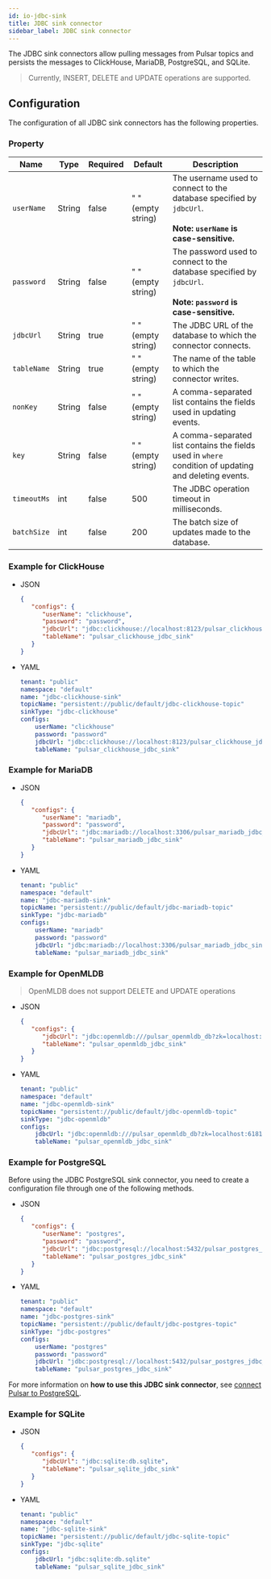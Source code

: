 ```yaml
---
id: io-jdbc-sink
title: JDBC sink connector
sidebar_label: JDBC sink connector
---
```


The JDBC sink connectors allow pulling messages from Pulsar topics 
and persists the messages to ClickHouse, MariaDB, PostgreSQL, and SQLite.

> Currently, INSERT, DELETE and UPDATE operations are supported.

## Configuration 

The configuration of all JDBC sink connectors has the following properties.

### Property

| Name        | Type   | Required | Default            | Description                                                                                                          |
|-------------|--------|----------|--------------------|----------------------------------------------------------------------------------------------------------------------|
| `userName`  | String | false    | " " (empty string) | The username used to connect to the database specified by `jdbcUrl`.<br><br>**Note: `userName` is case-sensitive.**  |
| `password`  | String | false    | " " (empty string) | The password used to connect to the database specified by `jdbcUrl`. <br><br>**Note: `password` is case-sensitive.** |
| `jdbcUrl`   | String | true     | " " (empty string) | The JDBC URL of the database to which the connector connects.                                                        |
| `tableName` | String | true     | " " (empty string) | The name of the table to which the connector writes.                                                                 |
| `nonKey`    | String | false    | " " (empty string) | A comma-separated list contains the fields used in updating events.                                                  |
| `key`       | String | false    | " " (empty string) | A comma-separated list contains the fields used in `where` condition of updating and deleting events.                |
| `timeoutMs` | int    | false    | 500                | The JDBC operation timeout in milliseconds.                                                                          |
| `batchSize` | int    | false    | 200                | The batch size of updates made to the database.                                                                      |

### Example for ClickHouse

* JSON 

    ```json
    {
       "configs": {
          "userName": "clickhouse",
          "password": "password",
          "jdbcUrl": "jdbc:clickhouse://localhost:8123/pulsar_clickhouse_jdbc_sink",
          "tableName": "pulsar_clickhouse_jdbc_sink"
       }
    }
    ```

* YAML

    ```yaml
    tenant: "public"
    namespace: "default"
    name: "jdbc-clickhouse-sink"
    topicName: "persistent://public/default/jdbc-clickhouse-topic"
    sinkType: "jdbc-clickhouse"    
    configs:
        userName: "clickhouse"
        password: "password"
        jdbcUrl: "jdbc:clickhouse://localhost:8123/pulsar_clickhouse_jdbc_sink"
        tableName: "pulsar_clickhouse_jdbc_sink"
    ```

### Example for MariaDB

* JSON 

    ```json
    {
       "configs": {
          "userName": "mariadb",
          "password": "password",
          "jdbcUrl": "jdbc:mariadb://localhost:3306/pulsar_mariadb_jdbc_sink",
          "tableName": "pulsar_mariadb_jdbc_sink"
       }
    }
    ```

* YAML

    ```yaml
    tenant: "public"
    namespace: "default"
    name: "jdbc-mariadb-sink"
    topicName: "persistent://public/default/jdbc-mariadb-topic"
    sinkType: "jdbc-mariadb"    
    configs:
        userName: "mariadb"
        password: "password"
        jdbcUrl: "jdbc:mariadb://localhost:3306/pulsar_mariadb_jdbc_sink"
        tableName: "pulsar_mariadb_jdbc_sink"
    ```

### Example for OpenMLDB
> OpenMLDB does not support DELETE and UPDATE operations
* JSON

    ```json
    {
       "configs": {
          "jdbcUrl": "jdbc:openmldb:///pulsar_openmldb_db?zk=localhost:6181&zkPath=/openmldb",
          "tableName": "pulsar_openmldb_jdbc_sink"
       }
    }
    ```

* YAML

    ```yaml
    tenant: "public"
    namespace: "default"
    name: "jdbc-openmldb-sink"
    topicName: "persistent://public/default/jdbc-openmldb-topic"
    sinkType: "jdbc-openmldb"    
    configs:
        jdbcUrl: "jdbc:openmldb:///pulsar_openmldb_db?zk=localhost:6181&zkPath=/openmldb"
        tableName: "pulsar_openmldb_jdbc_sink"
    ```

### Example for PostgreSQL

Before using the JDBC PostgreSQL sink connector, you need to create a configuration file through one of the following methods.

* JSON 

    ```json
    {
       "configs": {
          "userName": "postgres",
          "password": "password",
          "jdbcUrl": "jdbc:postgresql://localhost:5432/pulsar_postgres_jdbc_sink",
          "tableName": "pulsar_postgres_jdbc_sink"
       }
    }
    ```

* YAML

    ```yaml
    tenant: "public"
    namespace: "default"
    name: "jdbc-postgres-sink"
    topicName: "persistent://public/default/jdbc-postgres-topic"
    sinkType: "jdbc-postgres"    
    configs:
        userName: "postgres"
        password: "password"
        jdbcUrl: "jdbc:postgresql://localhost:5432/pulsar_postgres_jdbc_sink"
        tableName: "pulsar_postgres_jdbc_sink"
    ```

For more information on **how to use this JDBC sink connector**, see [connect Pulsar to PostgreSQL](io-quickstart.md#connect-pulsar-to-postgresql).

### Example for SQLite

* JSON 

    ```json
    {
       "configs": {
          "jdbcUrl": "jdbc:sqlite:db.sqlite",
          "tableName": "pulsar_sqlite_jdbc_sink"
       }
    }
    ```

* YAML

    ```yaml
    tenant: "public"
    namespace: "default"
    name: "jdbc-sqlite-sink"
    topicName: "persistent://public/default/jdbc-sqlite-topic"
    sinkType: "jdbc-sqlite"    
    configs:
        jdbcUrl: "jdbc:sqlite:db.sqlite"
        tableName: "pulsar_sqlite_jdbc_sink"
    ```

